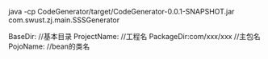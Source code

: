 java -cp CodeGenerator/target/CodeGenerator-0.0.1-SNAPSHOT.jar com.swust.zj.main.SSSGenerator

BaseDir: //基本目录
ProjectName: //工程名
PackageDir:com/xxx/xxx //主包名
PojoName: //bean的类名